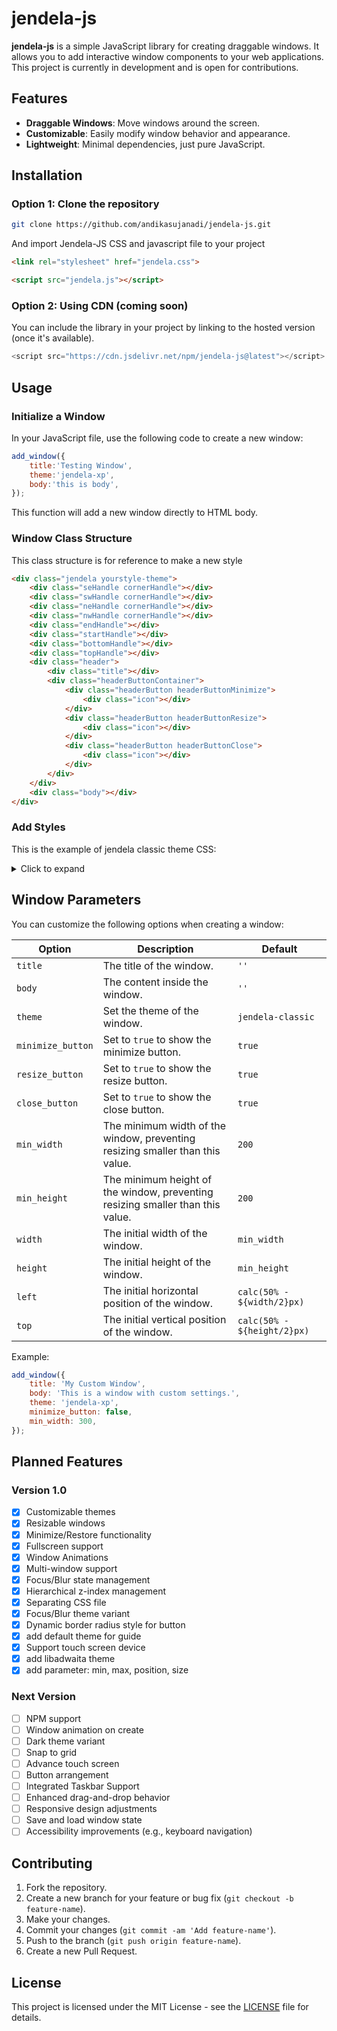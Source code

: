 # jendela-js

**jendela-js** is a simple JavaScript library for creating draggable windows. It allows you to add interactive window components to your web applications. This project is currently in development and is open for contributions.

## Features

- **Draggable Windows**: Move windows around the screen.
- **Customizable**: Easily modify window behavior and appearance.
- **Lightweight**: Minimal dependencies, just pure JavaScript.

## Installation

### Option 1: Clone the repository
```bash
git clone https://github.com/andikasujanadi/jendela-js.git
```
And import Jendela-JS CSS and javascript file to your project
```html
<link rel="stylesheet" href="jendela.css">
```
```html
<script src="jendela.js"></script>
```
### Option 2: Using CDN (coming soon)

You can include the library in your project by linking to the hosted version (once it's available).
```javascript
<script src="https://cdn.jsdelivr.net/npm/jendela-js@latest"></script>
```
## Usage

### Initialize a Window

In your JavaScript file, use the following code to create a new window:
```javascript
add_window({
    title:'Testing Window',
    theme:'jendela-xp',
    body:'this is body',
});
```
This function will add a new window directly to HTML body.
### Window Class Structure
This class structure is for reference to make a new style
```html
<div class="jendela yourstyle-theme">
    <div class="seHandle cornerHandle"></div>
    <div class="swHandle cornerHandle"></div>
    <div class="neHandle cornerHandle"></div>
    <div class="nwHandle cornerHandle"></div>
    <div class="endHandle"></div>
    <div class="startHandle"></div>
    <div class="bottomHandle"></div>
    <div class="topHandle"></div>
    <div class="header">
        <div class="title"></div>
        <div class="headerButtonContainer">
            <div class="headerButton headerButtonMinimize">
                <div class="icon"></div>
            </div>
            <div class="headerButton headerButtonResize">
                <div class="icon"></div>
            </div>
            <div class="headerButton headerButtonClose">
                <div class="icon"></div>
            </div>
        </div>
    </div>
    <div class="body"></div>
</div>
```

### Add Styles

This is the example of jendela classic theme CSS:
<details>
<summary>Click to expand</summary>

```css
.jendela-classic {
    background-color: #FCFCFC;
    border: #D4D0C8 solid 4px;
    .header {
        background: rgb(12, 38, 108);
        background: linear-gradient(90deg, rgba(12, 38, 108, 1) 0%, rgba(185, 219, 255, 1) 100%);
        color: white;
    }
    .title {
        padding: 6px;
    }
    .headerButtonContainer {
        padding-top: 2px;
        padding-right: 2px;
        gap: 2px;
    }
    .headerButton {
        width: 20px !important;
        height: 20px !important;
        background-color: #D4D0C8;
        border-style: solid;
        border-width: 3px;
        border-color: #ebe8e3 #747270 #747270 #ebe8e3;
    }
    .headerButton:active {
        border-color: #747270 #ebe8e3 #ebe8e3 #747270;
    }
    .headerButtonMinimize .icon {
        top:3px;
        position: absolute;
        height: 100%;
        width: 100%;
        background-image: url("data:image/svg+xml,%3Csvg%20width='8'%20height='2'%20viewBox='0%200%208%202'%20fill='none'%20xmlns='http://www.w3.org/2000/svg'%3E%3Cpath%20d='M0%200H8V2H0V0Z'%20fill='white'%2F%3E%3C%2Fsvg%3E");
        background-repeat: no-repeat;
        background-position: center;
        background-size: 10px 10px;
        filter: invert(1);
    }
    .headerButtonResize .icon {
        position: absolute;
        height: 100%;
        width: 100%;
        background-image: url("data:image/svg+xml,%3Csvg%20width='10'%20height='8'%20viewBox='0%200%2010%208'%20fill='none'%20xmlns='http://www.w3.org/2000/svg'%3E%3Cpath%20fill-rule='evenodd'%20clip-rule='evenodd'%20d='M10%200H0V8H10V0ZM9%202H1V7H9V2Z'%20fill='white'%2F%3E%3C%2Fsvg%3E");
        background-repeat: no-repeat;
        background-position: center;
        background-size: 12px 12px;
        filter: invert(1);
    }
    .headerButtonClose .icon {
        position: absolute;
        height: 100%;
        width: 100%;
        background-image: url("data:image/svg+xml,%3Csvg%20width='8'%20height='7'%20viewBox='0%200%208%207'%20xmlns='http://www.w3.org/2000/svg'%3E%3Cpath%20d='M1%201H0V0H2V1H3V2H5V1H6V0H8V1H7V2H6V3H5V4H6V5H7V6H8V7H6V6H5V5H3V6H2V7H0V6H1V5H2V4H3V3H2V2H1V1Z'%20fill='white'%2F%3E%3C%2Fsvg%3E");
        background-repeat: no-repeat;
        background-position: center;
        background-size: 10px 10px;
        filter: invert(1);
    }
}
```

</details>

## Window Parameters

You can customize the following options when creating a window:

| **Option**          | **Description**                            | **Default**       |
|---------------------|--------------------------------------------|-------------------|
| `title`             | The title of the window.                   | `''`              |
| `body`              | The content inside the window.             | `''`              |
| `theme`             | Set the theme of the window.               | `jendela-classic` |
| `minimize_button`   | Set to `true` to show the minimize button. | `true`            |
| `resize_button`     | Set to `true` to show the resize button.   | `true`            |
| `close_button`      | Set to `true` to show the close button.    | `true`            |
| `min_width`         | The minimum width of the window, preventing resizing smaller than this value. | `200` |
| `min_height`        | The minimum height of the window, preventing resizing smaller than this value.| `200` |
| `width`             | The initial width of the window.                         | `min_width`                |
| `height`            | The initial height of the window.                        | `min_height`               |
| `left`              | The initial horizontal position of the window.           | `calc(50% - ${width/2}px)` |
| `top`               | The initial vertical position of the window.             | `calc(50% - ${height/2}px)`|


Example:
```javascript
add_window({
    title: 'My Custom Window',
    body: 'This is a window with custom settings.',
    theme: 'jendela-xp',
    minimize_button: false,
    min_width: 300,
});
```
## Planned Features

### Version 1.0
- [x] Customizable themes
- [x] Resizable windows
- [x] Minimize/Restore functionality
- [x] Fullscreen support
- [x] Window Animations
- [x] Multi-window support
- [x] Focus/Blur state management
- [x] Hierarchical z-index management
- [x] Separating CSS file
- [x] Focus/Blur theme variant
- [x] Dynamic border radius style for button
- [x] add default theme for guide
- [x] Support touch screen device
- [x] add libadwaita theme
- [x] add parameter: min, max, position, size

### Next Version
- [ ] NPM support
- [ ] Window animation on create
- [ ] Dark theme variant
- [ ] Snap to grid
- [ ] Advance touch screen
- [ ] Button arrangement
- [ ] Integrated Taskbar Support
- [ ] Enhanced drag-and-drop behavior
- [ ] Responsive design adjustments
- [ ] Save and load window state
- [ ] Accessibility improvements (e.g., keyboard navigation)

## Contributing

1. Fork the repository.
2. Create a new branch for your feature or bug fix (`git checkout -b feature-name`).
3. Make your changes.
4. Commit your changes (`git commit -am 'Add feature-name'`).
5. Push to the branch (`git push origin feature-name`).
6. Create a new Pull Request.

## License

This project is licensed under the MIT License - see the [LICENSE](LICENSE) file for details.
